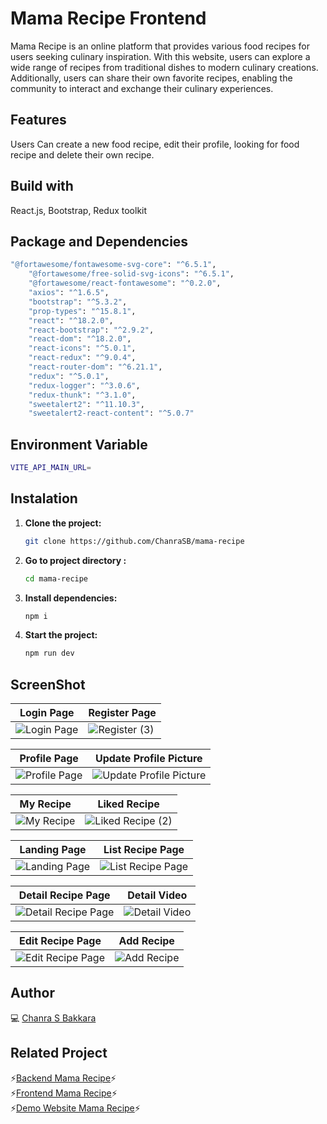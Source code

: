 # Mama Recipe Frontend 
Mama Recipe is an online platform that provides various food recipes for users seeking culinary inspiration. With this website, users can explore a wide range of recipes from traditional dishes to modern culinary creations. Additionally, users can share their own favorite recipes, enabling the community to interact and exchange their culinary experiences.

## Features
Users Can create a new food recipe, edit their profile, looking for food recipe and delete their own recipe.

## Build with
React.js, Bootstrap, Redux toolkit

## Package and Dependencies
```bash
"@fortawesome/fontawesome-svg-core": "^6.5.1",
    "@fortawesome/free-solid-svg-icons": "^6.5.1",
    "@fortawesome/react-fontawesome": "^0.2.0",
    "axios": "^1.6.5",
    "bootstrap": "^5.3.2",
    "prop-types": "^15.8.1",
    "react": "^18.2.0",
    "react-bootstrap": "^2.9.2",
    "react-dom": "^18.2.0",
    "react-icons": "^5.0.1",
    "react-redux": "^9.0.4",
    "react-router-dom": "^6.21.1",
    "redux": "^5.0.1",
    "redux-logger": "^3.0.6",
    "redux-thunk": "^3.1.0",
    "sweetalert2": "^11.10.3",
    "sweetalert2-react-content": "^5.0.7"
```

## Environment Variable
```bash
VITE_API_MAIN_URL= 
```

## Instalation
1. **Clone the project:**
   ```sh
   git clone https://github.com/ChanraSB/mama-recipe

2. **Go to project directory :**
   ```sh
   cd mama-recipe

3. **Install dependencies:**
   ```sh
   npm i
4. **Start the project:**
   ```sh
   npm run dev
## ScreenShot
| Login Page | Register Page |
|------------|---------------|
| ![Login Page](https://github.com/ChanraSB/mama-recipe/assets/151555550/23bf0f2e-be5a-4f80-9e28-953405375bdf) | ![Register (3)](https://github.com/ChanraSB/mama-recipe/assets/151555550/52fceb42-d5df-450c-88c9-7fbf97cf9b0d) |

| Profile Page | Update Profile Picture |
|------------|---------------|
| ![Profile Page](https://github.com/ChanraSB/mama-recipe/assets/151555550/086b6a2b-7733-40ef-97ee-6b2437c3d35a) | ![Update Profile Picture](https://github.com/ChanraSB/mama-recipe/assets/151555550/f72cadec-0b61-49b2-9390-d272c7d9e852) |

| My Recipe | Liked Recipe |
|------------|---------------|
| ![My Recipe](https://github.com/ChanraSB/mama-recipe/assets/151555550/8b9c283e-4707-4a6f-a9b2-d377559731d1) | ![Liked Recipe (2)](https://github.com/ChanraSB/mama-recipe/assets/151555550/ecf46bb8-890c-4edf-93fc-6715e29dec89) |

| Landing Page | List Recipe Page |
|------------|---------------|
| ![Landing Page](https://github.com/ChanraSB/mama-recipe/assets/151555550/4ae1441e-9163-4cf4-a015-d0dfb59fd4fa) | ![List Recipe Page](https://github.com/ChanraSB/mama-recipe/assets/151555550/8158cbca-a368-44d8-afb9-303d7e9d6b9f) |

| Detail Recipe Page | Detail Video |
|------------|---------------|
| ![Detail Recipe Page](https://github.com/ChanraSB/mama-recipe/assets/151555550/58119921-ef93-4eee-b7bd-bd926045cb10) | ![Detail Video](https://github.com/ChanraSB/mama-recipe/assets/151555550/9fd7667d-47e0-4e62-b092-5220dd0ccaee) |

| Edit Recipe Page | Add Recipe |
|------------|------------|
| ![Edit Recipe Page](https://github.com/ChanraSB/mama-recipe/assets/151555550/72be0a3a-7249-488a-8e94-22b81807cad1) | ![Add Recipe](https://github.com/ChanraSB/mama-recipe/assets/151555550/96c65a3f-37bf-4b84-9aa1-253bb1a6243e)






## Author
💻 [Chanra S Bakkara](https://github.com/ChanraSB)

## Related Project
⚡[Backend Mama Recipe](https://github.com/ChanraSB/chanra-s-bakkara)⚡<br>
⚡[Frontend Mama Recipe](https://github.com/ChanraSB/mama-recipe)⚡ <br>
⚡[Demo Website Mama Recipe](https://mama-recipe-two.vercel.app/)⚡


